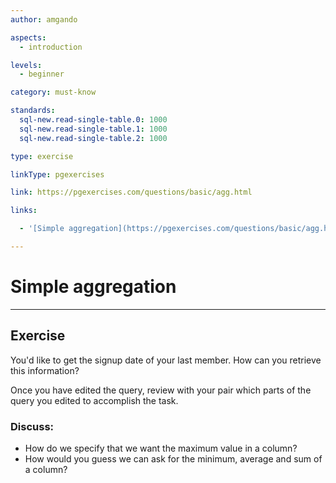 ```yaml
---
author: amgando

aspects:
  - introduction

levels:
  - beginner

category: must-know

standards:
  sql-new.read-single-table.0: 1000
  sql-new.read-single-table.1: 1000
  sql-new.read-single-table.2: 1000

type: exercise

linkType: pgexercises

link: https://pgexercises.com/questions/basic/agg.html

links:

  - '[Simple aggregation](https://pgexercises.com/questions/basic/agg.html){documentation}'

---
```


# Simple aggregation

---
## Exercise

You'd like to get the signup date of your last member. How can you retrieve this information?

Once you have edited the query, review with your pair which parts of the query you edited to accomplish the task.

### Discuss:
- How do we specify that we want the maximum value in a column?
- How would you guess we can ask for the minimum, average and sum of a column?

